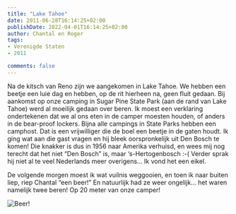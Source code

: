 ```yaml
---
title: "Lake Tahoe"
date: 2011-06-28T16:14:25+02:00
publishDate: 2022-04-01T16:14:25+02:00
author: Chantal en Roger
tags:
- Verenigde Staten
- 2011

comments: false
---
```


Na de kitsch van Reno zijn we aangekomen in Lake Tahoe. We hebben een beetje een luie dag en hebben, op de rit hierheen na, geen fluit gedaan. Bij aankomst op onze camping in Sugar Pine State Park (aan de rand van Lake Tahoe) werd al moeilijk gedaan over beren. Ik moest een verklaring ondertekenen dat we al ons eten in de camper moesten houden, of anders in de bear-proof lockers. Bijna alle campings in State Parks hebben een camphost. Dat is een vrijwilliger die de boel een beetje in de gaten houdt. Ik ging wat aan die gast vragen en hij bleek oorspronkelijk uit Den Bosch te komen! Die knakker is dus in 1956 naar Amerika verhuisd, en wees mij nog terecht dat het niet “Den Bosch” is, maar ‘s-Hertogenbosch :-( Verder sprak hij niet al te veel Nederlands meer overigens… Ik  vond het een eikel.

De volgende morgen moest ik wat vuilnis weggooien, en toen ik naar buiten liep, riep Chantal “een beer!” En natuurlijk had ze weer ongelijk… het waren namelijk twee beren! Op 20 meter van onze camper!

![Beer!](./images/IMG_1187.JPG)
